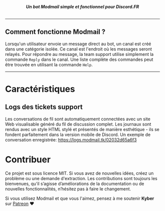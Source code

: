 <div align="center">
  <strong><i>Un bot Modmail simple et fonctionnel pour Discord.FR</i></strong>
  <br>
  <br>
</div>

---

## Comment fonctionne Modmail ?

Lorsqu'un utilisateur envoie un message direct au bot, un canal est créé dans une catégorie isolée. Ce canal est l'endroit où les messages seront relayés. Pour répondre au message, la team support utilise simplement la commande `Reply` dans le canal. Une liste complète des commandes peut être trouvée en utilisant la commande `Help`.

---

# Caractéristiques

## Logs des tickets support

Les conversations de fil sont automatiquement connectées avec un site Web visualisable généré du fil de discussion complet. Les journaux sont rendus avec un style HTML stylé et présentés de manière esthétique - ils se fondent parfaitement dans la version mobile de Discord. Un exemple de conversation enregistrée: https://logs.modmail.tk/02032d65a6f3

# Contribuer

Ce projet est sous licence MIT. Si vous avez de nouvelles idées, créez un problème ou une demande d'extraction. Les contributions sont toujours les bienvenues, qu’il s’agisse d’améliorations de la documentation ou de nouvelles fonctionnalités, n’hésitez pas à faire le changement.

Si vous utilisez Modmail et que vous l'aimez, pensez à me soutenir **Kyber** sur [Patreon](https://www.patreon.com/kyber) :heart:
